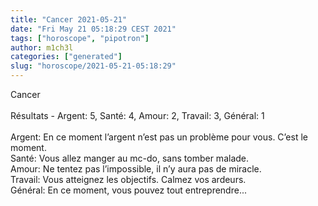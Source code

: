 ```yaml
---
title: "Cancer 2021-05-21"
date: "Fri May 21 05:18:29 CEST 2021"
tags: ["horoscope", "pipotron"]
author: m1ch3l
categories: ["generated"]
slug: "horoscope/2021-05-21-05:18:29"
---
```


Cancer<br>
<br>
Résultats - Argent: 5, Santé: 4, Amour: 2, Travail: 3, Général: 1<br>
<br>
Argent:  En ce moment l’argent n’est pas un problème pour vous. C’est le moment.<br>
Santé:   Vous allez manger au mc-do, sans tomber malade. <br>
Amour:   Ne tentez pas l’impossible, il n’y aura pas de miracle. <br>
Travail: Vous atteignez les objectifs. Calmez vos ardeurs.<br>
Général: En ce moment, vous pouvez tout entreprendre...<br>

